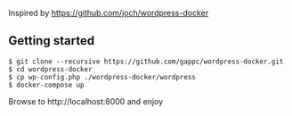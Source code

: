 Inspired by https://github.com/joch/wordpress-docker

## Getting started
```
$ git clone --recursive https://github.com/gappc/wordpress-docker.git
$ cd wordpress-docker
$ cp wp-config.php ./wordpress-docker/wordpress
$ docker-compose up
```
Browse to http://localhost:8000 and enjoy
